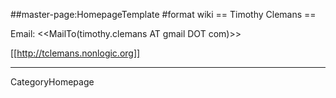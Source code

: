 ##master-page:HomepageTemplate
#format wiki
== Timothy Clemans ==

Email: <<MailTo(timothy.clemans AT gmail DOT com)>>

[[http://tclemans.nonlogic.org]]

----
CategoryHomepage
